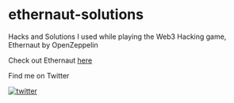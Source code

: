 # ethernaut-solutions
Hacks and Solutions I used while playing the Web3 Hacking game, Ethernaut by OpenZeppelin

Check out Ethernaut [here](https://ethernaut.openzeppelin.com)

Find me on Twitter

[![twitter](https://img.shields.io/badge/twitter-1DA1F2?style=for-the-badge&logo=twitter&logoColor=white)](https://twitter.com/abubakardev)
